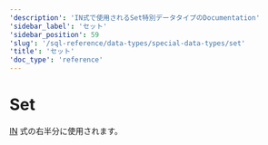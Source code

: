 ```yaml
---
'description': 'IN式で使用されるSet特別データタイプのDocumentation'
'sidebar_label': 'セット'
'sidebar_position': 59
'slug': '/sql-reference/data-types/special-data-types/set'
'title': 'セット'
'doc_type': 'reference'
---
```



# Set

[IN](/sql-reference/operators/in) 式の右半分に使用されます。
